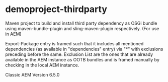 # demoproject-thirdparty
Maven project to build and install third party dependency as OSGi bundle using maven-bundle-plugin and sling-maven-plugin respectively. (For use in AEM)

Export-Package entry is framed such that it includes all mentioned dependencies (as available in "dependencies" entry) via "*" with exclusions preceding before the same. 
Exclusion List are the ones that are already available in the AEM instance as OOTB bundles and is framed manually by checking in the local AEM instance. 
  
Classic AEM Version 6.5.0
